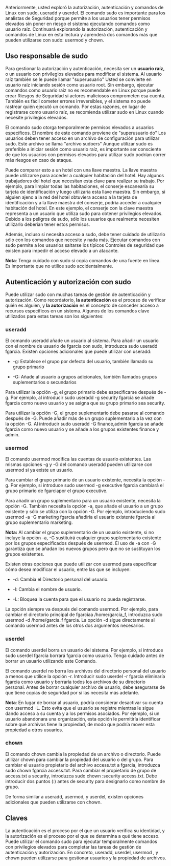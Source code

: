 
Anteriormente, usted exploró la autorización, autenticación y comandos de Linux con sudo, useradd y userdel. El comando sudo es importante para los analistas de Seguridad porque permite a los usuarios tener permisos elevados sin poner en riesgo el sistema ejecutando comandos como usuario raíz. Continuará explorando la autorización, autenticación y comandos de Linux en esta lectura y aprenderá dos comandos más que pueden utilizarse con sudo: usermod y chown.

## Uso responsable de sudo

Para gestionar la autorización y autenticación, necesita ser un **usuario raíz,** o un usuario con privilegios elevados para modificar el sistema. Al usuario raíz también se le puede llamar "superusuario" Usted se convierte en usuario raíz iniciando sesión como usuario root. Sin embargo, ejecutar comandos como usuario raíz no es recomendable en Linux porque puede crear Riesgos de Seguridad si actores maliciosos comprometen esa cuenta. También es fácil cometer errores irreversibles, y el sistema no puede rastrear quién ejecutó un comando. Por estas razones, en lugar de registrarse como usuario raíz, se recomienda utilizar sudo en Linux cuando necesite privilegios elevados.

El comando sudo otorga temporalmente permisos elevados a usuarios específicos. El nombre de este comando proviene de "superusuario do" Los usuarios deben tener acceso en un archivo de configuración para utilizar sudo. Este archivo se llama "archivo sudoers" Aunque utilizar sudo es preferible a iniciar sesión como usuario raíz, es importante ser consciente de que los usuarios con permisos elevados para utilizar sudo podrían correr más riesgos en caso de ataque.

Puede comparar esto a un hotel con una llave maestra. La llave maestra puede utilizarse para acceder a cualquier habitación del hotel. Hay algunos trabajadores del hotel que necesitan esta clave para realizar su trabajo. Por ejemplo, para limpiar todas las habitaciones, el conserje escanearía su tarjeta de identificación y luego utilizaría esta llave maestra. Sin embargo, si alguien ajeno a la red del hotel obtuviera acceso a la tarjeta de identificación y a la llave maestra del conserje, podría acceder a cualquier habitación del hotel. En este ejemplo, el conserje con la clave maestra representa a un usuario que utiliza sudo para obtener privilegios elevados. Debido a los peligros de sudo, sólo los usuarios que realmente necesiten utilizarlo deberían tener estos permisos.

Además, incluso si necesita acceso a sudo, debe tener cuidado de utilizarlo sólo con los comandos que necesite y nada más. Ejecutar comandos con sudo permite a los usuarios saltarse los típicos Controles de seguridad que existen para impedir el acceso elevado a un atacante.

**Nota**: Tenga cuidado con sudo si copia comandos de una fuente en línea. Es importante que no utilice sudo accidentalmente.

## Autenticación y autorización con sudo

Puede utilizar sudo con muchas tareas de gestión de autenticación y autorización. Como recordatorio, **la autenticación** es el proceso de verificar quién es alguien, y **la autorización** es el concepto de conceder acceso a recursos específicos en un sistema. Algunos de los comandos clave utilizados para estas tareas son los siguientes:

### **useradd**

El comando useradd añade un usuario al sistema. Para añadir un usuario con el nombre de usuario de fgarcia con sudo, introduzca sudo useradd fgarcia. Existen opciones adicionales que puede utilizar con useradd:

- -g: Establece el grupo por defecto del usuario, también llamado su grupo primario
    
- -G: Añade al usuario a grupos adicionales, también llamados grupos suplementarios o secundarios
    

Para utilizar la opción -g, el grupo primario debe especificarse después de -g. Por ejemplo, al introducir sudo useradd -g security fgarcia se añade fgarcia como nuevo usuario y se asigna que su grupo primario sea security.

Para utilizar la opción -G, el grupo suplementario debe pasarse al comando después de -G. Puede añadir más de un grupo suplementario a la vez con la opción -G. Al introducir sudo useradd -G finance,admin fgarcia se añade fgarcia como nuevo usuario y se añade a los grupos existentes finance y admin.

### **usermod**

El comando usermod modifica las cuentas de usuario existentes. Las mismas opciones -g y -G del comando useradd pueden utilizarse con usermod si ya existe un usuario.

Para cambiar el grupo primario de un usuario existente, necesita la opción -g. Por ejemplo, si introduce sudo usermod -g executive fgarcia cambiará el grupo primario de fgarciapor el grupo executive.

Para añadir un grupo suplementario para un usuario existente, necesita la opción -G. También necesita la opción -a, que añade el usuario a un grupo existente y sólo se utiliza con la opción -G. Por ejemplo, introduciendo sudo usermod -a -G marketing fgarcia añadiría el usuario existente fgarcia al grupo suplementario marketing.

**Nota:** Al cambiar el grupo suplementario de un usuario existente, si no incluye la opción -a, -G sustituirá cualquier grupo suplementario existente por los grupos especificados después de usermod. El uso de -a con -G garantiza que se añadan los nuevos grupos pero que no se sustituyan los grupos existentes.

Existen otras opciones que puede utilizar con usermod para especificar cómo desea modificar el usuario, entre las que se incluyen:

- -d: Cambia el Directorio personal del usuario.
    
- -l: Cambia el nombre de usuario.
    
- -L: Bloquea la cuenta para que el usuario no pueda registrarse.
    

La opción siempre va después del comando usermod. Por ejemplo, para cambiar el directorio principal de fgarciaa /home/garcia_f, introduzca sudo usermod -d /home/garcia_f fgarcia. La opción -d sigue directamente al comando usermod antes de los otros dos argumentos necesarios.

### **userdel**

El comando userdel borra un usuario del sistema. Por ejemplo, si introduce sudo userdel fgarcia borrará fgarcia como usuario. Tenga cuidado antes de borrar un usuario utilizando este Comando.

El comando userdel no borra los archivos del directorio personal del usuario a menos que utilice la opción -r. Introducir sudo userdel -r fgarcia eliminaría fgarcia como usuario y borraría todos los archivos de su directorio personal. Antes de borrar cualquier archivo de usuario, debe asegurarse de que tiene copias de seguridad por si las necesita más adelante.

**Nota**: En lugar de borrar al usuario, podría considerar desactivar su cuenta con usermod -L. Esto evita que el usuario se registre mientras le sigue dando acceso a su cuenta y a los permisos asociados. Por ejemplo, si un usuario abandonara una organización, esta opción le permitiría identificar sobre qué archivos tiene la propiedad, de modo que podría mover esta propiedad a otros usuarios.

### **chown**

El comando chown cambia la propiedad de un archivo o directorio. Puede utilizar chown para cambiar la propiedad del usuario o del grupo. Para cambiar el usuario propietario del archivo access.txt a fgarcia, introduzca sudo chown fgarcia access.txt. Para cambiar el propietario de grupo de access.txt a security, introduzca sudo chown :security access.txt. Debe introducir dos puntos (:) antes de security para designarlo como nombre de grupo.

De forma similar a useradd, usermod, y userdel, existen opciones adicionales que pueden utilizarse con chown.

## Claves

La autenticación es el proceso por el que un usuario verifica su identidad, y la autorización es el proceso por el que se determina a qué tiene acceso. Puede utilizar el comando sudo para ejecutar temporalmente comandos con privilegios elevados para completar las tareas de gestión de autenticación y autorización. En concreto, useradd, userdel, usermod , y chown pueden utilizarse para gestionar usuarios y la propiedad de archivos.